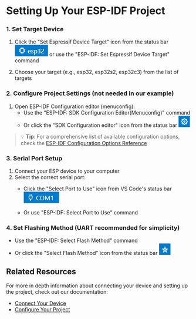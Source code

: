 # Setting Up Your ESP-IDF Project

### 1. Set Target Device

1. Click the "Set Espressif Device Target" icon from the status bar !["Set Espressif Device Target"](../../media/walkthrough/icons/device-target.png) or use the "ESP-IDF: Set Espressif Device Target" command
   

2. Choose your target (e.g., esp32, esp32s2, esp32c3) from the list of targets

### 2. Configure Project Settings (not needed in our example)

1. Open ESP-IDF Configuration editor (menuconfig):
   - Use the "ESP-IDF: SDK Configuration Editor(Menuconfig)" command
   - Or click the "SDK Configuration editor" icon from the status bar !["SDK Configuration editor"](../../media/walkthrough/icons/sdkconfig.png)


> 💡 **Tip**: For a comprehensive list of available configuration options, check the [ESP-IDF Configuration Options Reference](https://docs.espressif.com/projects/esp-idf/en/stable/esp32/api-reference/kconfig.html#configuration-options-reference)

### 3. Serial Port Setup

1. Connect your ESP device to your computer
2. Select the correct serial port:
   - Click the "Select Port to Use" icon from VS Code's status bar
   !["Select Port to Use"](../../media/walkthrough/icons/port.png)

   - Or use "ESP-IDF: Select Port to Use" command

### 4. Set Flashing Method (UART recommended for simplicity)

- Use the "ESP-IDF: Select Flash Method" command
- Or click the "Select Flash Method" icon from the status bar !["Select Flash Method"](../../media/walkthrough/icons/flash-method.png)

## Related Resources

For more in depth information about connecting your device and setting up the project, check out our documentation:
- [Connect Your Device](https://docs.espressif.com/projects/vscode-esp-idf-extension/en/latest/connectdevice.html)
- [Configure Your Project](https://docs.espressif.com/projects/vscode-esp-idf-extension/en/latest/configureproject.html)
